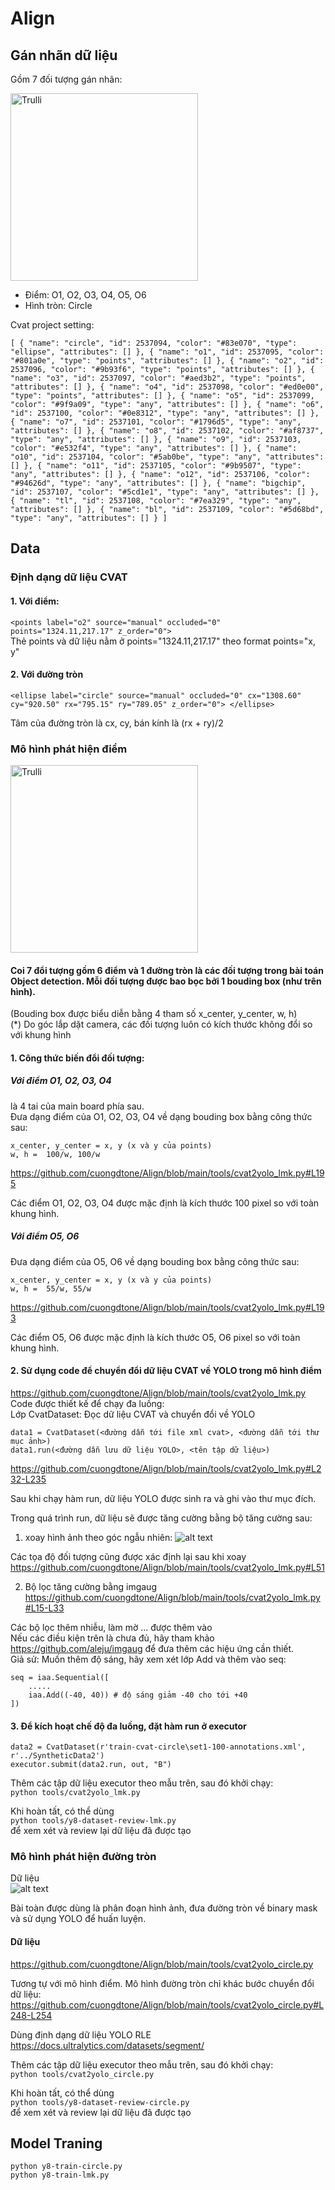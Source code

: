 # Align

## Gán nhãn dữ liệu  

Gồm 7 đối tượng gán nhãn:  

<img  src="images/image.png" alt="Trulli" style="width:300px;">   

- Điểm: O1, O2, O3, O4, O5, O6  
- Hình tròn: Circle

Cvat project setting: 


`
[
  {
    "name": "circle",
    "id": 2537094,
    "color": "#83e070",
    "type": "ellipse",
    "attributes": []
  },
  {
    "name": "o1",
    "id": 2537095,
    "color": "#801a0e",
    "type": "points",
    "attributes": []
  },
  {
    "name": "o2",
    "id": 2537096,
    "color": "#9b93f6",
    "type": "points",
    "attributes": []
  },
  {
    "name": "o3",
    "id": 2537097,
    "color": "#aed3b2",
    "type": "points",
    "attributes": []
  },
  {
    "name": "o4",
    "id": 2537098,
    "color": "#ed0e00",
    "type": "points",
    "attributes": []
  },
  {
    "name": "o5",
    "id": 2537099,
    "color": "#9f9a09",
    "type": "any",
    "attributes": []
  },
  {
    "name": "o6",
    "id": 2537100,
    "color": "#0e8312",
    "type": "any",
    "attributes": []
  },
  {
    "name": "o7",
    "id": 2537101,
    "color": "#1796d5",
    "type": "any",
    "attributes": []
  },
  {
    "name": "o8",
    "id": 2537102,
    "color": "#af8737",
    "type": "any",
    "attributes": []
  },
  {
    "name": "o9",
    "id": 2537103,
    "color": "#e532f4",
    "type": "any",
    "attributes": []
  },
  {
    "name": "o10",
    "id": 2537104,
    "color": "#5ab0be",
    "type": "any",
    "attributes": []
  },
  {
    "name": "o11",
    "id": 2537105,
    "color": "#9b9507",
    "type": "any",
    "attributes": []
  },
  {
    "name": "o12",
    "id": 2537106,
    "color": "#94626d",
    "type": "any",
    "attributes": []
  },
  {
    "name": "bigchip",
    "id": 2537107,
    "color": "#5cd1e1",
    "type": "any",
    "attributes": []
  },
  {
    "name": "tl",
    "id": 2537108,
    "color": "#7ea329",
    "type": "any",
    "attributes": []
  },
  {
    "name": "bl",
    "id": 2537109,
    "color": "#5d68bd",
    "type": "any",
    "attributes": []
  }
]
`

## Data  
### Định dạng dữ liệu CVAT

#### 1. Với điểm:   
`<points label="o2" source="manual" occluded="0" points="1324.11,217.17" z_order="0">  
`  
Thẻ points và dữ liệu nằm ở points="1324.11,217.17" theo format points="x, y"
#### 2. Với đường tròn  
`<ellipse label="circle" source="manual" occluded="0" cx="1308.60" cy="920.50" rx="795.15" ry="789.05" z_order="0">
    </ellipse>`

Tâm của đường tròn là cx, cy, bán kính là (rx + ry)/2

### Mô hình phát hiện điểm
<img  src="images/lmk.png" alt="Trulli" style="width:300px;">   

#### Coi 7 đổi tượng gồm 6 điểm và 1 đường tròn là các đối tượng trong bài toán Object detection. Mỗi đối tượng được bao bọc bởi 1 bouding box (như trên hình).  
(Bouding box được biểu diễn bằng 4 tham số x_center, y_center, w, h)  
(*) Do góc lắp dặt camera, các đối tượng luôn có kích thước không đổi so với khung hình

#### 1. Công thức biến đổi đối tượng:   
##### Với điểm  O1, O2, O3, O4  
là 4 tai của main board phía sau.  
Đưa dạng điểm của O1, O2, O3, O4 về dạng bouding box bằng công thức sau:  

```
x_center, y_center = x, y (x và y của points)  
w, h =  100/w, 100/w
```
https://github.com/cuongdtone/Align/blob/main/tools/cvat2yolo_lmk.py#L195

Các điểm O1, O2, O3, O4 được mặc định là kích thước 100 pixel so với toàn khung hình.

##### Với điểm  O5, O6  
Đưa dạng điểm của O5, O6  về dạng bouding box bằng công thức sau:  

```
x_center, y_center = x, y (x và y của points)  
w, h =  55/w, 55/w
```
https://github.com/cuongdtone/Align/blob/main/tools/cvat2yolo_lmk.py#L193

Các điểm O5, O6 được mặc định là kích thước O5, O6   pixel so với toàn khung hình.

#### 2. Sử dụng code để chuyển đổi dữ liệu CVAT về YOLO trong mô hình điểm
https://github.com/cuongdtone/Align/blob/main/tools/cvat2yolo_lmk.py  
Code được thiết kế để chạy đa luồng:   
Lớp CvatDataset: Đọc dữ liệu CVAT và chuyển đổi về YOLO  
```
data1 = CvatDataset(<đường dẫn tới file xml cvat>, <đường dẫn tới thư mục ảnh>)
data1.run(<đường dẫn lưu dữ liệu YOLO>, <tên tập dữ liệu>)
```
https://github.com/cuongdtone/Align/blob/main/tools/cvat2yolo_lmk.py#L232-L235

Sau khi chạy hàm run, dữ liệu YOLO được sinh ra và ghi vào thư mục đích.

Trong quá trình run, dữ liệu sẽ được tăng cường bằng bộ tăng cường sau: 
1. xoay hình ảnh theo góc ngẫu nhiên:
![alt text](images/rotate.png)

Các tọa độ đối tượng cũng được xác định lại sau khi xoay
https://github.com/cuongdtone/Align/blob/main/tools/cvat2yolo_lmk.py#L51

2. Bộ lọc tăng cường bằng imgaug
https://github.com/cuongdtone/Align/blob/main/tools/cvat2yolo_lmk.py#L15-L33

Các bộ lọc thêm nhiễu, làm mờ ... được thêm vào  
Nếu các điều kiện trên là chưa đủ, hãy tham khảo https://github.com/aleju/imgaug để đưa thêm các hiệu ứng cần thiết.   
Giả sử: Muốn thêm độ sáng, hãy xem xét lớp Add và thêm vào seq:  
```
seq = iaa.Sequential([
    .....
    iaa.Add((-40, 40)) # độ sáng giảm -40 cho tới +40
])
```
#### 3. Để kích hoạt chế độ đa luồng, đặt hàm run ở executor

```
data2 = CvatDataset(r'train-cvat-circle\set1-100-annotations.xml', r'../SyntheticData2')
executor.submit(data2.run, out, "B")
```

Thêm các tập dữ liệu executor theo mẫu trên, sau đó khởi chạy:  
```python tools/cvat2yolo_lmk.py```

Khi hoàn tất, có thể dùng  
```python tools/y8-dataset-review-lmk.py```   
để xem xét và review lại dữ liệu đã được tạo


### Mô hình phát hiện đường tròn

Dữ liệu  
![alt text](images/image-1.png)

Bài toàn được dùng là phân đoạn hình ảnh, đưa đường tròn về binary mask và sử dụng YOLO để huấn luyện.   
#### Dữ liệu  
https://github.com/cuongdtone/Align/blob/main/tools/cvat2yolo_circle.py

Tương tự với mô hình điểm. Mô hình đường tròn chỉ khác bước chuyển đổi dữ liệu: 
https://github.com/cuongdtone/Align/blob/main/tools/cvat2yolo_circle.py#L248-L254

Dùng định dạng dữ liệu YOLO RLE  
https://docs.ultralytics.com/datasets/segment/

Thêm các tập dữ liệu executor theo mẫu trên, sau đó khởi chạy:  
```python tools/cvat2yolo_circle.py```

Khi hoàn tất, có thể dùng  
```python tools/y8-dataset-review-circle.py```   
để xem xét và review lại dữ liệu đã được tạo

## Model Traning

```python y8-train-circle.py```  
```python y8-train-lmk.py```  
